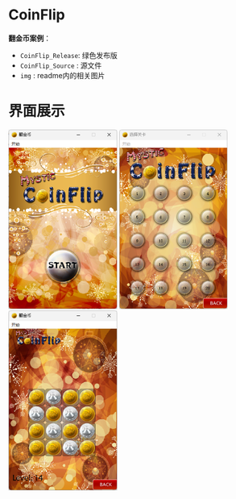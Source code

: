 # CoinFlip
**翻金币案例**：

- `CoinFlip_Release`: 绿色发布版
- `CoinFlip_Source`  : 源文件
- `img` : readme内的相关图片



# 界面展示

<img src="./img/image-20231018172915103.png" alt="image-20231018172915103" style="zoom:67%;" />

<img src="./img/image-20231018175425448.png" alt="image-20231018175425448" style="zoom:67%;" />

<img src="./img/image-20231018175441656.png" alt="image-20231018175441656" style="zoom:67%;" />
